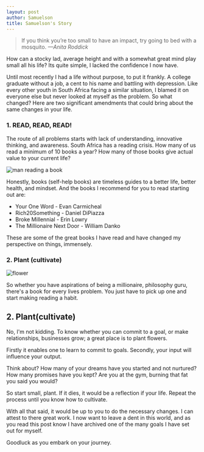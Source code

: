 ```yaml
---
layout: post
author: Samuelson
title: Samuelson's Story
---
```


> If you think you’re too small to have an impact, try going to bed with a mosquito.
>*—Anita Roddick*

How can a stocky lad, average height and with a somewhat great mind play small all his life? Its quite simple, I lacked the confidence I now have. 

Until most recently I had a life without purpose, to put it frankly. A college graduate without a job, a cent to his name and battling with depression. 
Like every other youth in South Africa facing a similar situation, I blamed it on everyone else but never looked at myself as the problem. So what changed?
Here are two significant amendments that could bring about the same changes in your life.

### 1. READ, READ, READ!

The route of all problems starts with lack of understanding, innovative thinking, and awareness.
South Africa has a reading crisis. How many of us read a minimum of 10 books a year? How many of those books give actual value to your current life?

![man reading a book]({{site.baseurl}}/assets/images/samuelson/read.jpg)

Honestly, books (self-help books) are timeless guides to a better life, better health, and mindset.  And the books I recommend for you to read starting out are:

* Your One Word - Evan Carmicheal
* Rich20Something - Daniel DiPiazza
* Broke Millennial - Erin Lowry
* The Millionaire Next Door - William Danko

These are some of the great books I have read and have changed my perspective on things, immensely. 

### 2. Plant (cultivate)
![flower]({{site.baseurl}}/assets/images/samuelson/cultivate.jpg)


So whether you have aspirations of being a millionaire, philosophy guru, there's a book for every lives problem. You just have to pick up one and start making reading a habit.

## 2. Plant(cultivate)

No, I'm not kidding. 
To know whether you can commit to a goal, or make relationships, businesses grow; a great place is to plant flowers. 

Firstly it enables one to learn to commit to goals.  Secondly,  your input will influence your output.

Think about? How many of your dreams have you started and not nurtured? How many promises have you kept? Are you at the gym, burning that fat you said you would?

So start small, plant. If it dies, it would be a reflection if your life. Repeat the process until you know how to cultivate.

With all that said, it would be up to you to do the necessary changes. I can attest to there great work. 
I now want to leave a dent in this world, and as you read this post know I have archived one of the many goals I have set out for myself.

Goodluck as you embark on your journey.